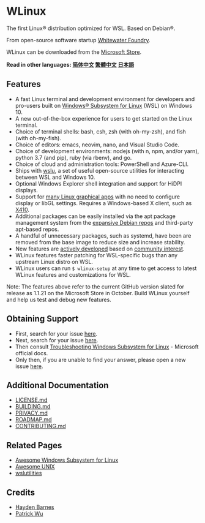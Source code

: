 # WLinux

The first Linux® distribution optimized for WSL. Based on Debian®.

From open-source software startup [Whitewater Foundry](https://whitewaterfoundry.com
).

WLinux can be downloaded from the [Microsoft Store](https://afflnk.microsoft.com/c/1291904/433017/7593?u=https%3A%2F%2Fwww.microsoft.com%2Fstore%2FproductId%2F9NV1GV1PXZ6P).

**Read in other languages: [简体中文](README.zh-hans.md) [繁體中文](README.zh-hant.md) [日本語](README.ja.md)**

## Features

- A fast Linux terminal and development environment for developers and pro-users built on [Windows® Subsystem for Linux](https://github.com/sirredbeard/Awesome-WSL) (WSL) on Windows 10.
- A new out-of-the-box experience for users to get started on the Linux terminal.
- Choice of terminal shells: bash, csh, zsh (with oh-my-zsh), and fish (with oh-my-fish).
- Choice of editors: emacs, neovim, nano, and Visual Studio Code.
- Choice of development environments: nodejs (with n, npm, and/or yarn), python 3.7 (and pip), ruby (via rbenv), and go.
- Choice of cloud and administration tools: PowerShell and Azure-CLI.
- Ships with [wslu](https://github.com/wslutilities/wslu), a set of useful open-source utilities for interacting between WSL and Windows 10.
- Optional Windows Explorer shell integration and support for HiDPI displays.
- Support for [many Linux graphical apps](https://github.com/ethanhs/WSL-Programs) with no need to configure display or libGL settings. Requires a Windows-based X client, such as [X410](http://afflnk.microsoft.com/c/1291904/459838/7593?prodsku=9NLP712ZMN9Q&u=https%3A%2F%2Fwww.microsoft.com%2Fen-us%2Fstore%2Fp%2Fx410%2F9NLP712ZMN9Q).
- Additional packages can be easily installed via the apt package management system from the [expansive Debian repos](https://packages.debian.org/stable/) and third-party apt-based repos.
- A handful of unnecessary packages, such as systemd, have been are removed from the base image to reduce size and increase stability.
- New features are [actively developed](https://github.com/WhitewaterFoundry/WLinux/pulls) based on [community interest](https://github.com/WhitewaterFoundry/WLinux/issues).
- WLinux features faster patching for WSL-specific bugs than any upstream Linux distro on WSL.
- WLinux users can run `$ wlinux-setup` at any time to get access to latest WLinux features and customizations for WSL.

Note: The features above refer to the current GitHub version slated for release as 1.1.21 on the Microsoft Store in October. Build WLinux yourself and help us test and debug new features. 

## Obtaining Support

- First, search for your issue [here](https://github.com/sirredbeard/WLinux/issues).
- Next, search for your issue [here](https://github.com/Microsoft/WSL/issues).
- Then consult [Troubleshooting Windows Subsystem for Linux](https://docs.microsoft.com/en-us/windows/wsl/troubleshooting) - Microsoft official docs.
- Only then, if you are unable to find your answer, please open a new issue [here](https://github.com/sirredbeard/WLinux/issues/new).

## Additional Documentation

- [LICENSE.md](LICENSE.md)
- [BUILDING.md](BUILDING.md)
- [PRIVACY.md](PRIVACY.md)
- [ROADMAP.md](ROADMAP.md)
- [CONTRIBUTING.md](CONTRIBUTING.md)

## Related Pages

- [Awesome Windows Subsystem for Linux](https://github.com/sirredbeard/Awesome-WSL)
- [Awesome UNIX](https://github.com/sirredbeard/Awesome-UNIX)
- [wslutilities](https://github.com/wslutilities/wslu)

## Credits

- [Hayden Barnes](https://github.com/sirredbeard)
- [Patrick Wu](https://github.com/patrick330602)
